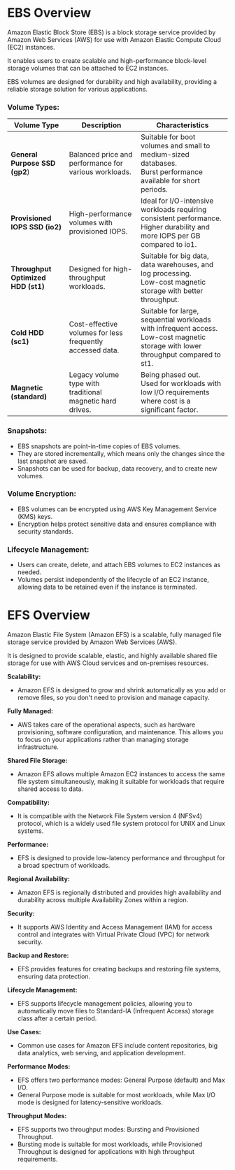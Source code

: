 # EBS Overview

Amazon Elastic Block Store (EBS) is a block storage service provided by Amazon Web Services (AWS) for use with Amazon Elastic Compute Cloud (EC2) instances. 

It enables users to create scalable and high-performance block-level storage volumes that can be attached to EC2 instances. 

EBS volumes are designed for durability and high availability, providing a reliable storage solution for various applications.

### Volume Types:

| Volume Type              | Description                                             | Characteristics                                                                                                                                                                  |
|--------------------------|---------------------------------------------------------|----------------------------------------------------------------------------------------------------------------------------------------------------------------------------------|
| **General Purpose SSD (gp2**) | Balanced price and performance for various workloads.    | Suitable for boot volumes and small to medium-sized databases. <br>Burst performance available for short periods.                                                            |
| **Provisioned IOPS SSD (io2)**| High-performance volumes with provisioned IOPS.          | Ideal for I/O-intensive workloads requiring consistent performance. <br>Higher durability and more IOPS per GB compared to io1.                                              |
| **Throughput Optimized HDD (st1)** | Designed for high-throughput workloads.            | Suitable for big data, data warehouses, and log processing. <br>Low-cost magnetic storage with better throughput.                                                            |
| **Cold HDD (sc1)**           | Cost-effective volumes for less frequently accessed data. | Suitable for large, sequential workloads with infrequent access. <br>Low-cost magnetic storage with lower throughput compared to st1.                                          |
| **Magnetic (standard)**      | Legacy volume type with traditional magnetic hard drives. | Being phased out. <br>Used for workloads with low I/O requirements where cost is a significant factor.                                                                      |


### Snapshots:

- EBS snapshots are point-in-time copies of EBS volumes.
- They are stored incrementally, which means only the changes since the last snapshot are saved.
- Snapshots can be used for backup, data recovery, and to create new volumes.


### Volume Encryption:

- EBS volumes can be encrypted using AWS Key Management Service (KMS) keys.
- Encryption helps protect sensitive data and ensures compliance with security standards.


### Lifecycle Management:

- Users can create, delete, and attach EBS volumes to EC2 instances as needed.
- Volumes persist independently of the lifecycle of an EC2 instance, allowing data to be retained even if the instance is terminated.


# EFS Overview

Amazon Elastic File System (Amazon EFS) is a scalable, fully managed file storage service provided by Amazon Web Services (AWS). 

It is designed to provide scalable, elastic, and highly available shared file storage for use with AWS Cloud services and on-premises resources.

**Scalability:**
- Amazon EFS is designed to grow and shrink automatically as you add or remove files, so you don't need to provision and manage capacity.

**Fully Managed:**
- AWS takes care of the operational aspects, such as hardware provisioning, software configuration, and maintenance. This allows you to focus on your applications rather than managing storage infrastructure.

**Shared File Storage:**
- Amazon EFS allows multiple Amazon EC2 instances to access the same file system simultaneously, making it suitable for workloads that require shared access to data.

**Compatibility:**
- It is compatible with the Network File System version 4 (NFSv4) protocol, which is a widely used file system protocol for UNIX and Linux systems.

**Performance:**
- EFS is designed to provide low-latency performance and throughput for a broad spectrum of workloads.

**Regional Availability:**
- Amazon EFS is regionally distributed and provides high availability and durability across multiple Availability Zones within a region.

**Security:**
- It supports AWS Identity and Access Management (IAM) for access control and integrates with Virtual Private Cloud (VPC) for network security.

**Backup and Restore:**
- EFS provides features for creating backups and restoring file systems, ensuring data protection.

**Lifecycle Management:**
- EFS supports lifecycle management policies, allowing you to automatically move files to Standard-IA (Infrequent Access) storage class after a certain period.

**Use Cases:**
- Common use cases for Amazon EFS include content repositories, big data analytics, web serving, and application development.

**Performance Modes:**
- EFS offers two performance modes: General Purpose (default) and Max I/O.
- General Purpose mode is suitable for most workloads, while Max I/O mode is designed for latency-sensitive workloads.

**Throughput Modes:**
- EFS supports two throughput modes: Bursting and Provisioned Throughput.
- Bursting mode is suitable for most workloads, while Provisioned Throughput is designed for applications with high throughput requirements.
